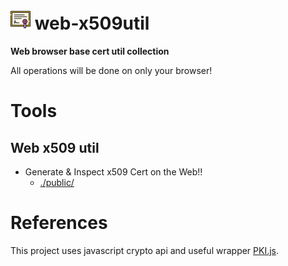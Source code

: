 ![image](public/assets/certificate.png) web-x509util
===============

**Web browser base cert util collection**

All operations will be done on only your browser!

# Tools
## Web x509 util

- Generate & Inspect x509 Cert on the Web!!
  - [./public/](./public)

# References

This project uses javascript crypto api and useful wrapper [PKI.js](https://github.com/PeculiarVentures/PKI.js).